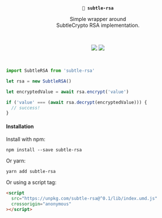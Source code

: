 <br/>
<p align="center">
  <strong><code>🤫 subtle-rsa</code></strong>
</p>

<p align="center">
  Simple wrapper around <br/>
  SubtleCrypto RSA implementation.
</p>
<br/>

<p align="center">
  <a href="https://unpkg.com/subtle-rsa/lib/index.js"><img src="https://img.badgesize.io/https://unpkg.com/subtle-rsa/lib/index.js?compression=gzip&amp;label=subtle--rsa"></a>
  <a href="https://www.npmjs.com/package/subtle-rsa"><img src="https://img.shields.io/npm/v/subtle-rsa.svg?maxAge=3600&label=subtle-rsa&colorB=007ec6"></a>
</p>
<br/>

```javascript
import SubtleRSA from 'subtle-rsa'

let rsa = new SubtleRSA()

let encryptedValue = await rsa.encrypt('value')

if ('value' === (await rsa.decrypt(encryptedValue))) {
  // success!
}
```

#### Installation

Install with npm:

```console
npm install --save subtle-rsa
```

Or yarn:

```console
yarn add subtle-rsa
```

Or using a script tag:

```html
<script
  src="https://unpkg.com/subtle-rsa@^0.1/lib/index.umd.js"
  crossorigin="anonymous"
></script>
```
